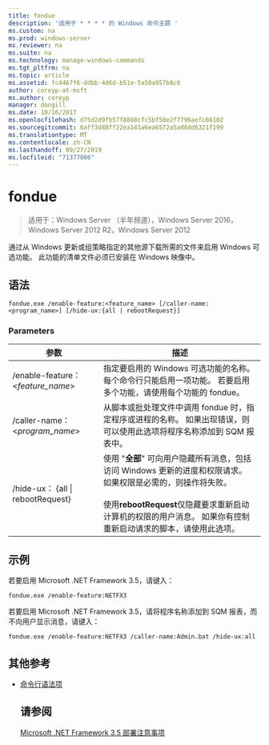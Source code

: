 ```yaml
---
title: fondue
description: '适用于 * * * * 的 Windows 命令主题 '
ms.custom: na
ms.prod: windows-server
ms.reviewer: na
ms.suite: na
ms.technology: manage-windows-commands
ms.tgt_pltfrm: na
ms.topic: article
ms.assetid: fc4467f6-ddbb-4d6d-b51e-5a50a957b8c0
author: coreyp-at-msft
ms.author: coreyp
manager: dongill
ms.date: 10/16/2017
ms.openlocfilehash: d75d2d9fb57f8888cfc5bf50e2f7796aefc66102
ms.sourcegitcommit: 6aff3d88ff22ea141a6ea6572a5ad8dd6321f199
ms.translationtype: MT
ms.contentlocale: zh-CN
ms.lasthandoff: 09/27/2019
ms.locfileid: "71377086"
---
```

# <a name="fondue"></a>fondue

>适用于：Windows Server （半年频道），Windows Server 2016，Windows Server 2012 R2，Windows Server 2012

通过从 Windows 更新或组策略指定的其他源下载所需的文件来启用 Windows 可选功能。 此功能的清单文件必须已安装在 Windows 映像中。 
## <a name="syntax"></a>语法
```
fondue.exe /enable-feature:<feature_name> [/caller-name:<program_name>] [/hide-ux:{all | rebootRequest}]
```
### <a name="parameters"></a>Parameters

|              参数              |                                                                                                                                                                     描述                                                                                                                                                                     |
|-------------------------------------|-----------------------------------------------------------------------------------------------------------------------------------------------------------------------------------------------------------------------------------------------------------------------------------------------------------------------------------------------------|
|  /enable-feature： <*feature_name*>   |                                                                               指定要启用的 Windows 可选功能的名称。 每个命令行只能启用一项功能。 若要启用多个功能，请使用每个功能的 fondue。                                                                                |
|    /caller-name： <*program_name*>    |                                                                                 从脚本或批处理文件中调用 fondue 时，指定程序或进程的名称。 如果出现错误，则可以使用此选项将程序名称添加到 SQM 报表中。                                                                                 |
| /hide-ux： {all &#124; rebootRequest} | 使用 "**全部**" 可向用户隐藏所有消息，包括访问 Windows 更新的进度和权限请求。 如果权限是必需的，则操作将失败。<br /><br />使用**rebootRequest**仅隐藏要求重新启动计算机的权限的用户消息。 如果你有控制重新启动请求的脚本，请使用此选项。 |

## <a name="BKMK_Examples"></a>示例
若要启用 Microsoft .NET Framework 3.5，请键入：
```
fondue.exe /enable-feature:NETFX3
```
若要启用 Microsoft .NET Framework 3.5，请将程序名称添加到 SQM 报表，而不向用户显示消息，请键入：
```
fondue.exe /enable-feature:NETFX3 /caller-name:Admin.bat /hide-ux:all
```
## <a name="additional-references"></a>其他参考
- [命令行语法项](command-line-syntax-key.md)
  ## <a name="see-also"></a>请参阅
  [Microsoft .NET Framework 3.5 部署注意事项](https://go.microsoft.com/fwlink/?LinkId=248869)
